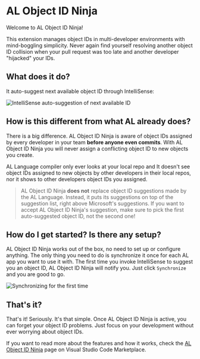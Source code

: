 # AL Object ID Ninja

Welcome to AL Object ID Ninja!

This extension manages object IDs in multi-developer environments with mind-boggling simplicity.
Never again find yourself resolving another object ID collision when your pull request was too
late and another developer "hijacked" your IDs.

## What does it do?

It auto-suggest next available object ID through IntelliSense:

![IntelliSense auto-suggestion of next available ID](https://raw.githubusercontent.com/vjekob/al-objid/master/doc/images/intellisense-2.gif)

## How is this different from what AL already does?

There is a big difference. AL Object ID Ninja is aware of object IDs assigned by every
developer in your team **before anyone even commits**. With AL Object ID Ninja you will
never assign a conflicting object ID to new objects you create.

AL Language compiler only ever looks at your local repo and It doesn't see object IDs
assigned to new objects by other developers in their local repos, nor it shows to other
developers object IDs you assigned.

> AL Object ID Ninja **does not** replace object ID suggestions made by the AL Language.
> Instead, it puts its suggestions on top of the suggestion list, right above Microsoft's suggestions. If you want to accept AL Object ID Ninja's suggestion, make sure to pick
> the first auto-suggested object ID, not the second one!

## How do I get started? Is there any setup?

AL Object ID Ninja works out of the box, no need to set up or configure anything. The
only thing you need to do is synchronize it once for each AL app you want to use it with.
The first time you invoke IntelliSense to suggest you an object ID, AL Object ID Ninja
will notify you. Just click `Synchronize` and you are good to go.

![Synchronizing for the first time](https://github.com/vjekob/al-objid/blob/master/doc/images/getting-started-2.gif?raw=true)

## That's it?

That's it! Seriously. It's that simple. Once AL Object ID Ninja is active, you can forget
your object ID problems. Just focus on your development without ever worrying about object
IDs.

If you want to read more about the features and how it works, check the [AL Object ID
Ninja](https://marketplace.visualstudio.com/items?itemName=vjeko.vjeko-al-objid)
page on Visual Studio Code Marketplace.
